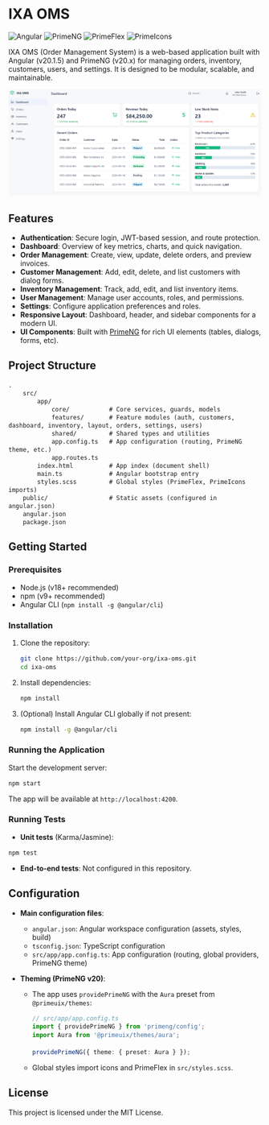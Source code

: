 

# IXA OMS

![Angular](https://img.shields.io/badge/angular-20.1.5-dd0031?logo=angular)
![PrimeNG](https://img.shields.io/badge/primeng-20.x-blue?logo=primeng)
![PrimeFlex](https://img.shields.io/badge/primeflex-4.x-00bcd4)
![PrimeIcons](https://img.shields.io/badge/primeicons-7.x-9c27b0)

IXA OMS (Order Management System) is a web-based application built with Angular (v20.1.5) and PrimeNG (v20.x) for managing orders, inventory, customers, users, and settings. It is designed to be modular, scalable, and maintainable.


<p align="center">
  <img src="screenshots/dashboard.png" alt="IXA OMS Dashboard" width="900">
</p>

## Features

- **Authentication**: Secure login, JWT-based session, and route protection.
- **Dashboard**: Overview of key metrics, charts, and quick navigation.
- **Order Management**: Create, view, update, delete orders, and preview invoices.
- **Customer Management**: Add, edit, delete, and list customers with dialog forms.
- **Inventory Management**: Track, add, edit, and list inventory items.
- **User Management**: Manage user accounts, roles, and permissions.
- **Settings**: Configure application preferences and roles.
- **Responsive Layout**: Dashboard, header, and sidebar components for a modern UI.
- **UI Components**: Built with [PrimeNG](https://primeng.org/) for rich UI elements (tables, dialogs, forms, etc).


## Project Structure

```
.
	src/
		app/
			core/			# Core services, guards, models
			features/		# Feature modules (auth, customers, dashboard, inventory, layout, orders, settings, users)
			shared/			# Shared types and utilities
			app.config.ts	# App configuration (routing, PrimeNG theme, etc.)
			app.routes.ts
		index.html			# App index (document shell)
		main.ts				# Angular bootstrap entry
		styles.scss			# Global styles (PrimeFlex, PrimeIcons imports)
	public/					# Static assets (configured in angular.json)
	angular.json
	package.json
```


## Getting Started

### Prerequisites
- Node.js (v18+ recommended)
- npm (v9+ recommended)
- Angular CLI (`npm install -g @angular/cli`)


### Installation
1. Clone the repository:
	```sh
	git clone https://github.com/your-org/ixa-oms.git
	cd ixa-oms
	```
2. Install dependencies:
	```sh
	npm install
	```
3. (Optional) Install Angular CLI globally if not present:
	```sh
	npm install -g @angular/cli
	```


### Running the Application
Start the development server:
```sh
npm start
```
The app will be available at `http://localhost:4200`.


### Running Tests
- **Unit tests** (Karma/Jasmine):
```sh
npm test
```
- **End-to-end tests**: Not configured in this repository.


## Configuration
- **Main configuration files**:
	- `angular.json`: Angular workspace configuration (assets, styles, build)
	- `tsconfig.json`: TypeScript configuration
	- `src/app/app.config.ts`: App configuration (routing, global providers, PrimeNG theme)

- **Theming (PrimeNG v20)**:
	- The app uses `providePrimeNG` with the `Aura` preset from `@primeuix/themes`:
		```ts
		// src/app/app.config.ts
		import { providePrimeNG } from 'primeng/config';
		import Aura from '@primeuix/themes/aura';
		
		providePrimeNG({ theme: { preset: Aura } });
		```
	- Global styles import icons and PrimeFlex in `src/styles.scss`.


## License
This project is licensed under the MIT License.